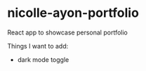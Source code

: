 # nicolle-ayon-portfolio

React app to showcase personal portfolio

Things I want to add:

- dark mode toggle
